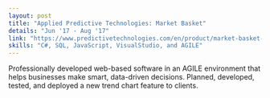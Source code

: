 ```yaml
---
layout: post
title: "Applied Predictive Technologies: Market Basket"
details: "Jun '17 - Aug '17"
link: "https://www.predictivetechnologies.com/en/product/market-basket-analyzer"
skills: "C#, SQL, JavaScript, VisualStudio, and AGILE"
---
```


Professionally developed web-based software in an AGILE environment that helps businesses make smart, data-driven decisions.
Planned, developed, tested, and deployed a new trend chart feature to clients.
